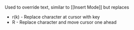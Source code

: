 Used to override text, similar to [[Insert Mode]] but replaces

- r(k) - Replace character at cursor with key
- R - Replace character and move cursor one ahead